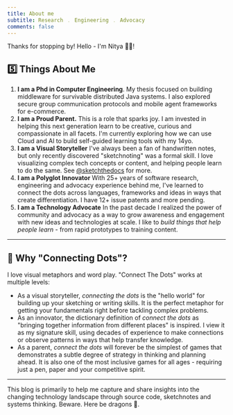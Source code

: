 ```yaml
---
title: About me
subtitle: Research ﹒ Engineering ﹒ Advocacy
comments: false
---
```


Thanks for stopping by! Hello - I'm Nitya 👋🏽! 

## 5️⃣ Things About Me

1. **I am a Phd in Computer Engineering**. My thesis focused on building middleware for survivable distributed Java systems. I also explored secure group communication protocols and mobile agent frameworks for e-commerce.
2. **I am a Proud Parent.** This is a role that sparks joy. I am invested in helping this next generation learn to be creative, curious and compassionate in all facets. I'm currently exploring how we can use Cloud and AI to build self-guided learning tools with my 14yo.
3. **I am a Visual Storyteller** I've always been a fan of handwritten notes, but only recently discovered "sketchnoting" was a formal skill. I love visualizing complex tech concepts or content, and helping people learn to do the same. See [@sketchthedocs](https://twitter.com/sketchthedocs) for more.
4. **I am a Polyglot Innovator** With 25+ years of software research, engineering and advocacy experience behind me, I've learned to connect the dots across languages, frameworks and ideas in ways that create differentiation. I have 12+ issue patents and more pending.
5. **I am a Technology Advocate** In the past decade I realized the power of community and advocacy as a way to grow awareness and engagement with new ideas and technologies at scale. I like to _build things that help people learn_ - from rapid prototypes to training content.


---

## 🔗 Why "Connecting Dots"?

I love visual metaphors and word play. "Connect The Dots" works at multiple levels:
- As a visual storyteller, _connecting the dots_ is the "hello world" for building up your sketching or writing skills. It is the perfect metaphor for getting your fundamentals right before tackling complex problems.
- As an innovator, the dictionary definition of _connect the dots_ as "bringing together information from different places" is inspired. I view it as my signature skill, using decades of experience to make connections or observe patterns in ways that help transfer knowledge.
- As a parent, _connect the dots_ will forever be the simplest of games that demonstrates a subtle degree of strategy in thinking and planning ahead. It is also one of the most inclusive games for all ages - requiring just a pen, paper and your competitive spirit.

---

This blog is primarily to help me capture and share insights into the changing technology landscape through source code, sketchnotes and systems thinking. Beware. Here be dragons 🐉.

